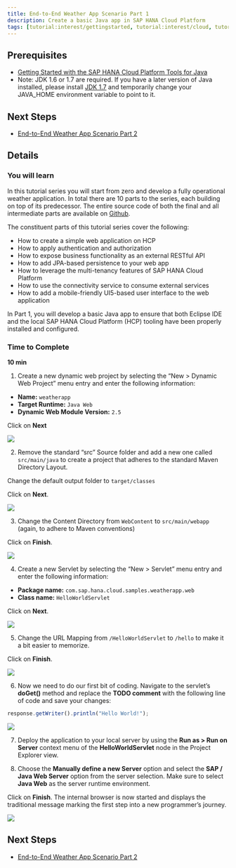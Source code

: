 ```yaml
---
title: End-to-End Weather App Scenario Part 1
description: Create a basic Java app in SAP HANA Cloud Platform
tags: [tutorial:interest/gettingstarted, tutorial:interest/cloud, tutorial:product/hcp, tutorial:technology/java]
---
```


## Prerequisites  
 - [Getting Started with the SAP HANA Cloud Platform Tools for Java](https://hcp.sap.com/developers/TutorialCatalog/jav100_01_java_setup_eclipse.html)
 - Note: JDK 1.6 or 1.7 are required. If you have a later version of Java installed, please install [JDK 1.7](http://www.oracle.com/technetwork/pt/java/javase/downloads/jdk7-downloads-1880260.html) and temporarily change your JAVA_HOME environment variable to point to it.

## Next Steps
 - [End-to-End Weather App Scenario Part 2](#)
 
## Details
### You will learn  
In this tutorial series you will start from zero and develop a fully operational weather application. In total there are 10 parts to the series, each building on top of its predecessor. The entire source code of both the final and all intermediate parts are available on [Github](https://github.com/SAP/cloud-weatherapp).


The constituent parts of this tutorial series cover the following:

 - How to create a simple web application on HCP
 - How to apply authentication and authorization
 - How to expose business functionality as an external RESTful API
 - How to add JPA-based persistence to your web app
 - How to leverage the multi-tenancy features of SAP HANA Cloud Platform
 - How to use the connectivity service to consume external services
 - How to add a mobile-friendly UI5-based user interface to the web application

In Part 1, you will develop a basic Java app to ensure that both Eclipse IDE and the local SAP HANA Cloud Platform (HCP) tooling have been properly installed and configured.

### Time to Complete
**10 min**

1. Create a new dynamic web project by selecting the “New > Dynamic Web Project” menu entry and enter the following information:

 - **Name:** `weatherapp`
 - **Target Runtime:** `Java Web`
 - **Dynamic Web Module Version:** `2.5`
 
 Click on **Next**
 
 ![](https://raw.githubusercontent.com/SAPDocuments/Tutorials/master/tutorials/hcp-java-weatherapp-part1/e2e_01-1.png)

2. Remove the standard “src” Source folder and add a new one called `src/main/java` to create a project that adheres to the standard Maven Directory Layout.

 Change the default output folder to `target/classes` 

 Click on **Next**. 
 
  ![](https://raw.githubusercontent.com/SAPDocuments/Tutorials/master/tutorials/hcp-java-weatherapp-part1/e2e_01-2.png) 

3. Change the Content Directory from `WebContent` to `src/main/webapp` (again, to adhere to Maven conventions) 

 Click on **Finish**.

 ![](https://raw.githubusercontent.com/SAPDocuments/Tutorials/master/tutorials/hcp-java-weatherapp-part1/e2e_01-3.png)

4. Create a new Servlet by selecting the “New > Servlet” menu entry and enter the following information:

 - **Package name:** `com.sap.hana.cloud.samples.weatherapp.web`
 - **Class name:** `HelloWorldServlet`

 Click on **Next**.
 
 ![](https://raw.githubusercontent.com/SAPDocuments/Tutorials/master/tutorials/hcp-java-weatherapp-part1/e2e_01-4.png)
 

5. Change the URL Mapping from `/HelloWorldServlet` to `/hello` to make it a bit easier to memorize.

 Click on **Finish**.
 
  ![](https://raw.githubusercontent.com/SAPDocuments/Tutorials/master/tutorials/hcp-java-weatherapp-part1/e2e_01-5.png)

6. Now we need to do our first bit of coding. Navigate to the servlet’s **doGet()** method and replace the **TODO comment** with the following line of code and save your changes:

 ```javascript
 response.getWriter().println("Hello World!");
 ```

  ![](https://raw.githubusercontent.com/SAPDocuments/Tutorials/master/tutorials/hcp-java-weatherapp-part1/e2e_01-6.png)

7. Deploy the application to your local server by using the **Run as > Run on Server** context menu of the **HelloWorldServlet** node in the Project Explorer view.

8. Choose the **Manually define a new Server** option and select the **SAP / Java Web Server** option from the server selection. Make sure to select **Java Web** as the server runtime environment. 

 Click on **Finish**. The internal browser is now started and displays the traditional message marking the first step into a new programmer’s journey. 

 ![](https://raw.githubusercontent.com/SAPDocuments/Tutorials/master/tutorials/hcp-java-weatherapp-part1/e2e_01-8.png)


## Next Steps
 - [End-to-End Weather App Scenario Part 2](#)